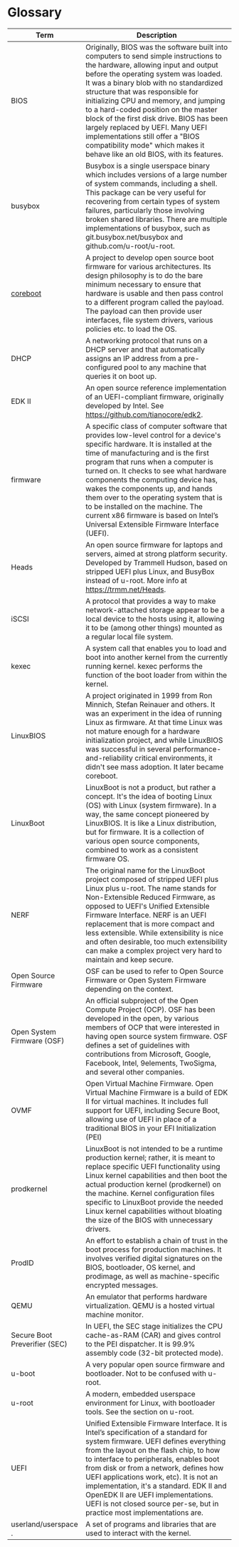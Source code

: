 # Glossary
|**Term**|**Description**|
|------------------------|------------------------------------------------------|
|BIOS             |Originally, BIOS was the software built into computers to send simple instructions to the hardware, allowing input and output before the operating system was loaded. It was a binary blob with no standardized structure that was responsible for initializing CPU and memory, and jumping to a hard-coded position on the master block of the first disk drive. BIOS has been largely replaced by UEFI. Many UEFI implementations still offer a "BIOS compatibility mode" which makes it behave like an old BIOS, with its features.|
|busybox          |Busybox is a single userspace binary which includes versions of a large number of system commands, including a shell. This package can be very useful for recovering from certain types of system failures, particularly those involving broken shared libraries. There are multiple implementations of busybox, such as git.busybox.net/busybox and github.com/u-root/u-root.|
|[coreboot](https://doc.coreboot.org/)|A project to develop open source boot firmware for various architectures. Its design philosophy is to do the bare minimum necessary to ensure that hardware is usable and then pass control to a different program called the payload. The payload can then provide user interfaces, file system drivers, various policies etc. to load the OS.|
|DHCP                    |A networking protocol that runs on a DHCP server and that automatically assigns an IP address from a pre-configured pool to any machine that queries it on boot up.|
|EDK II                  |An open source reference implementation of an UEFI-compliant firmware, originally developed by Intel. See https://github.com/tianocore/edk2.|
|firmware                |A specific class of computer software that provides low-level control for a device's specific hardware. It is installed at the time of manufacturing and is the first program that runs when a computer is turned on. It checks to see what hardware components the computing device has, wakes the components up, and hands them over to the operating system that is to be installed on the machine. The current x86 firmware is based on Intel’s Universal Extensible Firmware Interface (UEFI).|
|Heads                   |An open source firmware for laptops and servers, aimed at strong platform security. Developed by Trammell Hudson, based on stripped UEFI plus Linux, and BusyBox instead of u-root. More info at https://trmm.net/Heads.|
|iSCSI                   |A protocol that provides a way to make network-attached storage appear to be a local device to the hosts using it, allowing it to be (among other things) mounted as a regular local file system.|
|kexec                   |A system call that enables you to load and boot into another kernel from the currently running kernel. kexec performs the function of the boot loader from within the kernel.|
|LinuxBIOS               |A project originated in 1999 from Ron Minnich, Stefan Reinauer and others. It was an experiment in the idea of running Linux as firmware. At that time Linux was not mature enough for a hardware initialization project, and while LinuxBIOS was successful in several performance-and-reliability critical environments, it didn't see mass adoption. It later became coreboot.|
|LinuxBoot               |LinuxBoot is not a product, but rather a concept. It's the idea of booting Linux (OS) with Linux (system firmware). In a way, the same concept pioneered by LinuxBIOS. It is like a Linux distribution, but for firmware. It is a collection of various open source components, combined to work as a consistent firmware OS.|
|NERF                    |The original name for the LinuxBoot project composed of stripped UEFI plus Linux plus u-root. The name stands for Non-Extensible Reduced Firmware, as opposed to UEFI's Unified Extensible Firmware Interface. NERF is an UEFI replacement that is more compact and less extensible. While extensibility is nice and often desirable, too much extensibility can make a complex project very hard to maintain and keep secure.|
|Open Source Firmware    |OSF can be used to refer to Open Source Firmware or Open System Firmware depending on the context.|
|Open System Firmware (OSF)|An official subproject of the Open Compute Project (OCP). OSF has been developed in the open, by various members of OCP that were interested in having open source system firmware. OSF defines a set of guidelines with contributions from Microsoft, Google, Facebook, Intel, 9elements, TwoSigma, and several other companies.|
|OVMF                    |Open Virtual Machine Firmware. Open Virtual Machine Firmware is a build of EDK II for virtual machines. It includes full support for UEFI, including Secure Boot, allowing use of UEFI in place of a traditional BIOS in your EFI Initialization (PEI)|UEFI stage which runs before RAM is initialized, from cache and ROM. PEI is mostly C-code running in 32-bit protected flat mode. The main goal of the PEI stage is to detect RAM. As soon as RAM is detected and configured, PEI stage give control to the DXE through DXE Initial Program Load (IPL) driver|
|prodkernel              |LinuxBoot is not intended to be a runtime production kernel; rather, it is meant to replace specific UEFI functionality using Linux kernel capabilities and then boot the actual production kernel (prodkernel) on the machine. Kernel configuration files specific to LinuxBoot provide the needed Linux kernel capabilities without bloating the size of the BIOS with unnecessary drivers.|
|ProdID                  |An effort to establish a chain of trust in the boot process for production machines. It involves verified digital signatures on the BIOS, bootloader, OS kernel, and prodimage, as well as machine-specific encrypted messages.|
|QEMU                    |An emulator that performs hardware virtualization. QEMU is a hosted virtual machine monitor.|
|Secure Boot Preverifier (SEC)|In UEFI, the SEC stage initializes the CPU cache-as-RAM (CAR) and gives control to the PEI dispatcher. It is 99.9% assembly code (32-bit protected mode).|
|u-boot                  |A very popular open source firmware and bootloader. Not to be confused with u-root.|
|u-root                  |A modern, embedded userspace environment for Linux, with bootloader tools. See the section on u-root.|
|UEFI                    |Unified Extensible Firmware Interface. It is Intel’s specification of a standard for system firmware. UEFI defines everything from the layout on the flash chip, to how to interface to peripherals, enables boot from disk or from a network, defines how UEFI applications work, etc). It is not an implementation, it's a standard. EDK II and OpenEDK II are UEFI implementations. UEFI is not closed source per-se, but in practice most implementations are.|
|userland/userspace .    |A set of programs and libraries that are used to interact with the kernel.|


